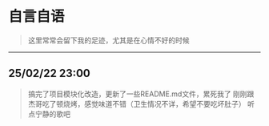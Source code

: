 # 自言自语
> 这里常常会留下我的足迹，尤其是在心情不好的时候
---

## 25/02/22 23:00
> 搞完了项目模块化改造，更新了一些README.md文件，累死我了
> 刚刚跟杰哥吃了顿烧烤，感觉味道不错（卫生情况不详，希望不要吃坏肚子）
> 听点宁静的歌吧
